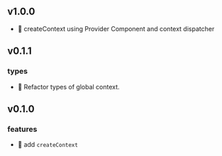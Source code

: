 ## v1.0.0

-   🚀 createContext using Provider Component and context dispatcher

## v0.1.1

### types

-   🔧 Refactor types of global context.

## v0.1.0

### features

-   🚀 add `createContext`
